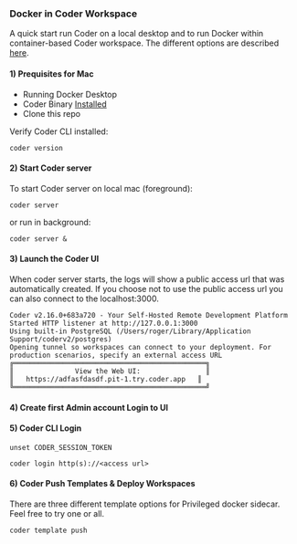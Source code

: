 ### Docker in Coder Workspace

A quick start run Coder on a local desktop and to run Docker within container-based Coder workspace. The different options are described [here](https://coder.com/docs/templates/docker-in-workspaces).


#### 1) Prequisites for Mac

* Running Docker Desktop 
* Coder Binary [Installed](https://coder.com/docs/install)
* Clone this repo

Verify Coder CLI installed:
```
coder version
```

#### 2) Start Coder server 

To start Coder server on local mac (foreground):
```
coder server
```
or run in  background:
```
coder server &
```

#### 3) Launch the Coder UI

When coder server starts, the logs will show a public access url that was automatically created. If you choose not to use the public access url you can also connect to the localhost:3000. 

```
Coder v2.16.0+683a720 - Your Self-Hosted Remote Development Platform
Started HTTP listener at http://127.0.0.1:3000
Using built-in PostgreSQL (/Users/roger/Library/Application Support/coderv2/postgres)
Opening tunnel so workspaces can connect to your deployment. For production scenarios, specify an external access URL
╔═══════════════════════════════════════════════╗
║               View the Web UI:                ║
║   https://adfasfdasdf.pit-1.try.coder.app   ║
╚═══════════════════════════════════════════════╝
```

#### 4) Create first Admin account Login to UI 


#### 5) Coder CLI Login

```
unset CODER_SESSION_TOKEN
```
```
coder login http(s)://<access url>
```

#### 6) Coder Push Templates & Deploy Workspaces

There are three different template options for Privileged docker sidecar. Feel free to try one or all.
```
coder template push
```

